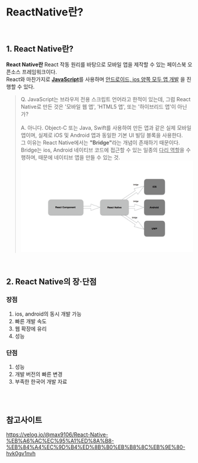 # ReactNative란? 

<br>

## 1. React Native란?
<b>React Native란</b> React 작동 원리를 바탕으로 모바일 앱을 제작할 수 있는 페이스북 오픈소스 프레임워크이다. <br>
React와 마찬가지로 <b>[JavaScript](../FrontEnd/JavaScript/JavaScript.md)</b>를 사용하며 <u>안드로이드, ios 양쪽 모두 앱 개발</u> 을 진행할 수 있다. 

> Q. JavaScript는 브라우저 전용 스크립트 언어라고 한적이 있는데, 그럼 React Native로 만든 것은 '모바일 웹 앱', 'HTML5 앱', 또는 '하이브리드 앱'이 아닌가?
> <br><br>
> A. 아니다. Object-C 또는 Java, Swift를 사용하여 만든 앱과 같은 실제 모바일 앱이며, 실제로 iOS 및 Android 앱과 동일한 기본 UI 빌딩 블록을 사용한다. <br>
> 그 이유는 React Native에서는 <b>"Bridge"</b>라는 개념이 존재하기 때문이다. Bridge는 ios, Android 네이티브 코드에 접근할 수 있는 일종의 <u>다리 역할</u>을 수행하며, 때문에 네이티브 앱을 만들 수 있는 것. 
> <img src = ../img/react_native_bridge.png />

<br>

## 2. React Native의 장·단점 

### 장점 

1. ios, android의 동시 개발 가능 
2. 빠른 개발 속도
3. 웹 확장에 유리 
4. 성능 

### 단점 
1. 성능 
2. 개발 버전의 빠른 변경 
3. 부족한 한국어 개발 자료 


<br><br>

## 참고사이트 
https://velog.io/@max9106/React-Native-%EB%A6%AC%EC%95%A1%ED%8A%B8-%EB%84%A4%EC%9D%B4%ED%8B%B0%EB%B8%8C%EB%9E%80-hvk0gv1nvh